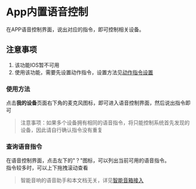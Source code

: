 # App内置语音控制  
在APP语音控制界面，说出对应的指令，即可控制相关设备。  

## 注意事项  
1. 该功能IOS暂不可用
2. 使用该功能，需要先设置动作指令，设置方法见[动作指令设置](https://diandeng.tech/doc/actions-and-triggers)  

### 使用方法  
点击**我的设备**页面右下角的麦克风图标，即可进入语音控制界面，然后说出指令即可  
> 注意事项：如果多个设备拥有相同的语音指令，将只能控制系统首先发现的设备，因此请自行确认指令没有重复  

### 查询语音指令  
在语音控制界面，点击左下的"？"图标，可以列出当前可用的语音指令。   
指令较多时，可以上下拖拽滚动查看   

> 智能音响的语音助手和本文档无关，详见[智能音箱接入](https://diandeng.tech/doc/voice-assistant)  
